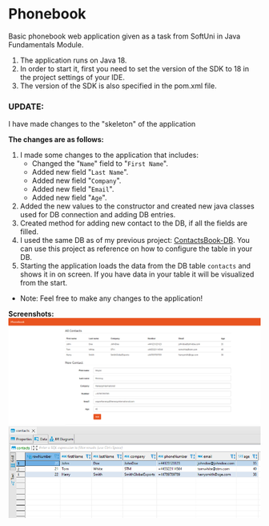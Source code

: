 # Phonebook

<p>

Basic phonebook web application given as a task from SoftUni in Java Fundamentals Module.</br>


1. The application runs on Java 18.
2. In order to start it, first you need to set the version of the SDK to 18 in the project settings of your IDE.</br>
3. The version of the SDK is also specified in the pom.xml file.</br>

</p>
<p>

### UPDATE:</br>

I have made changes to the "skeleton" of the application 

**The changes are as follows:**
1. I made some changes to the application that includes:
   * Changed the "``Name``" field to "``First Name``".
   * Added new field "``Last Name``".
   * Added new field "``Company``".
   * Added new field "``Email``".
   * Added new field "``Age``".
2. Added the new values to the constructor and created new java classes used for DB connection and adding DB entries.
3. Created method for adding new contact to the DB, if all the fields are filled.
4. I used the same DB as of my previous project: [ContactsBook-DB](https://github.com/NMKrastev/ContactsBook-DB). You can use this project as reference on how to configure the table in your DB.
5. Starting the application loads the data from the DB table ``contacts`` and shows it in on screen. If you have data in your table it will be visualized from the start.
</p>

* Note: Feel free to make any changes to the application!

**Screenshots:**
![phoneBookScreenshot](https://github.com/NMKrastev/phonebook/blob/dev/screenshots/Phonebook.png?raw=true "phonebook")
![DBEntryScreenshot](https://github.com/NMKrastev/phonebook/blob/dev/screenshots/DBEntries.PNG?raw=true "DBEntries")